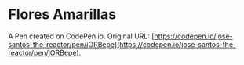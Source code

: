 # Flores Amarillas

A Pen created on CodePen.io. Original URL: [https://codepen.io/jose-santos-the-reactor/pen/jORBepe](https://codepen.io/jose-santos-the-reactor/pen/jORBepe).

